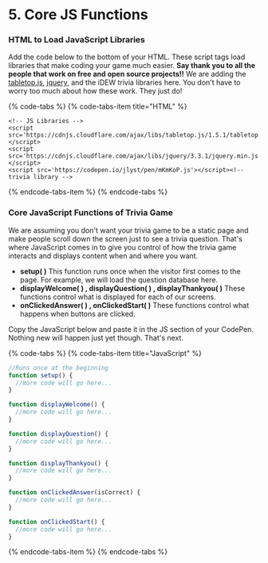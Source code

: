 # 5. Core JS Functions

### HTML to Load JavaScript Libraries

Add the code below to the bottom of your HTML. These script tags load libraries that make coding your game much easier. **Say thank you to all the people that work on free and open source projects!!** We are adding the [tabletop.js](https://github.com/jsoma/tabletop), [jquery](https://jquery.com/), and the iDEW trivia libraries here. You don't have to worry too much about how these work. They just do!

{% code-tabs %}
{% code-tabs-item title="HTML" %}
```markup
<!-- JS Libraries -->
<script src='https://cdnjs.cloudflare.com/ajax/libs/tabletop.js/1.5.1/tabletop.min.js'></script>
<script src='https://cdnjs.cloudflare.com/ajax/libs/jquery/3.3.1/jquery.min.js'></script>
<script src='https://codepen.io/jlyst/pen/mKmKoP.js'></script><!-- trivia library -->
```
{% endcode-tabs-item %}
{% endcode-tabs %}

### Core JavaScript Functions of Trivia Game

We are assuming you don't want your trivia game to be a static page and make people scroll down the screen just to see a trivia question. That's where JavaScript comes in to give you control of how the trivia game interacts and displays content when and where you want.

* **setup\( \)** This function runs once when the visitor first comes to the page.  For example, we will load the question database here.
* **displayWelcome\( \) , displayQuestion\( \) ,  displayThankyou\( \)** These functions control what is displayed for each of our screens.
* **onClickedAnswer\( \) , onClickedStart\( \)** These functions control what happens when buttons are clicked.

Copy the JavaScript below and paste it in the JS section of your CodePen. Nothing new will happen just yet though. That's next.

{% code-tabs %}
{% code-tabs-item title="JavaScript" %}
```javascript
//Runs once at the beginning
function setup() {
  //more code will go here... 
}

function displayWelcome() {
  //more code will go here...
}

function displayQuestion() {
  //more code will go here...
}

function displayThankyou() {
  //more code will go here...
}

function onClickedAnswer(isCorrect) {
  //more code will go here...
}

function onClickedStart() {
  //more code will go here...
}

```
{% endcode-tabs-item %}
{% endcode-tabs %}

 

